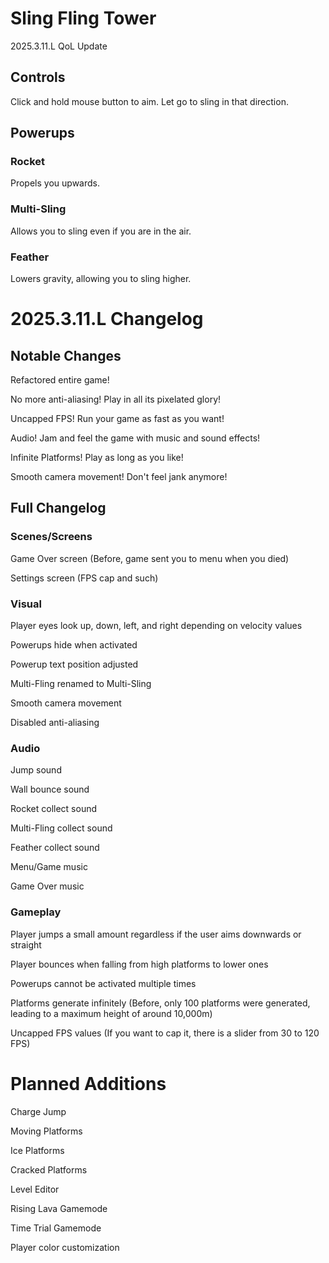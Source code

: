 # Sling Fling Tower
2025.3.11.L QoL Update

## Controls
Click and hold mouse button to aim.  Let go to sling in that direction.

## Powerups
### Rocket
Propels you upwards.

### Multi-Sling
Allows you to sling even if you are in the air.

### Feather
Lowers gravity, allowing you to sling higher.


# 2025.3.11.L Changelog
## Notable Changes
Refactored entire game!

No more anti-aliasing!  Play in all its pixelated glory!

Uncapped FPS!  Run your game as fast as you want!

Audio!  Jam and feel the game with music and sound effects!

Infinite Platforms!  Play as long as you like!

Smooth camera movement!  Don't feel jank anymore!

## Full Changelog
### Scenes/Screens
Game Over screen (Before, game sent you to menu when you died)

Settings screen (FPS cap and such)

### Visual
Player eyes look up, down, left, and right depending on velocity values

Powerups hide when activated

Powerup text position adjusted

Multi-Fling renamed to Multi-Sling

Smooth camera movement

Disabled anti-aliasing

### Audio
Jump sound

Wall bounce sound

Rocket collect sound

Multi-Fling collect sound

Feather collect sound

Menu/Game music

Game Over music

### Gameplay
Player jumps a small amount regardless if the user aims downwards or straight

Player bounces when falling from high platforms to lower ones

Powerups cannot be activated multiple times

Platforms generate infinitely (Before, only 100 platforms were generated, leading to a maximum height of around 10,000m)

Uncapped FPS values (If you want to cap it, there is a slider from 30 to 120 FPS)


# Planned Additions
Charge Jump

Moving Platforms

Ice Platforms

Cracked Platforms

Level Editor

Rising Lava Gamemode

Time Trial Gamemode

Player color customization
